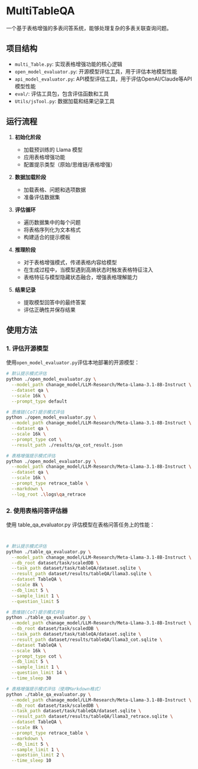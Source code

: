# MultiTableQA

一个基于表格增强的多表问答系统，能够处理复杂的多表关联查询问题。

## 项目结构

- `multi_Table.py`: 实现表格增强功能的核心逻辑
- `open_model_evaluator.py`: 开源模型评估工具，用于评估本地模型性能
- `api_model_evaluator.py`: API模型评估工具，用于评估OpenAI/Claude等API模型性能
- `eval/`: 评估工具包，包含评估函数和工具
- `Utils/jsTool.py`: 数据加载和结果记录工具

## 运行流程

1. **初始化阶段**
   - 加载预训练的 Llama 模型
   - 应用表格增强功能
   - 配置提示类型（原始/思维链/表格增强）

2. **数据加载阶段**
   - 加载表格、问题和选项数据
   - 准备评估数据集

3. **评估循环**
   - 遍历数据集中的每个问题
   - 将表格序列化为文本格式
   - 构建适合的提示模板

4. **推理阶段**
   - 对于表格增强模式，传递表格内容给模型
   - 在生成过程中，当模型遇到高熵状态时触发表格特征注入
   - 表格特征与模型隐藏状态融合，增强表格理解能力

5. **结果记录**
   - 提取模型回答中的最终答案
   - 评估正确性并保存结果

## 使用方法

### 1. 评估开源模型

使用`open_model_evaluator.py`评估本地部署的开源模型：

```bash
# 默认提示模式评估
python ./open_model_evaluator.py \
  --model_path chanage_model/LLM-Research/Meta-Llama-3.1-8B-Instruct \
  --dataset qa \
  --scale 16k \
  --prompt_type default
```

```bash
# 思维链(CoT)提示模式评估
python ./open_model_evaluator.py \
  --model_path chanage_model/LLM-Research/Meta-Llama-3.1-8B-Instruct \
  --dataset qa \
  --scale 16k \
  --prompt_type cot \
  --result_path ./results/qa_cot_result.json
```

```bash
# 表格增强提示模式评估
python ./open_model_evaluator.py \
  --model_path chanage_model/LLM-Research/Meta-Llama-3.1-8B-Instruct \
  --dataset qa \
  --scale 16k \
  --prompt_type retrace_table \
  --markdown \
  --log_root .\logs\qa_retrace
```

### 2. 使用表格问答评估器
使用 table_qa_evaluator.py 评估模型在表格问答任务上的性能：

```bash


# 默认提示模式评估
python ./table_qa_evaluator.py \
  --model_path chanage_model/LLM-Research/Meta-Llama-3.1-8B-Instruct \
  --db_root dataset/task/scaledDB \
  --task_path dataset/task/tableQA/dataset.sqlite \
  --result_path dataset/results/tableQA/llama3.sqlite \
  --dataset TableQA \
  --scale 8k \
  --db_limit 5 \
  --sample_limit 1 \
  --question_limit 5
```

```bash 
# 思维链(CoT)提示模式评估
python ./table_qa_evaluator.py \
  --model_path chanage_model/LLM-Research/Meta-Llama-3.1-8B-Instruct \
  --db_root dataset/task/scaledDB \
  --task_path dataset/task/tableQA/dataset.sqlite \
  --result_path dataset/results/tableQA/llama3_cot.sqlite \
  --dataset TableQA \
  --scale 16k \
  --prompt_type cot \
  --db_limit 5 \
  --sample_limit 1 \
  --question_limit 14 \
  --time_sleep 30
```

```bash 
# 表格增强提示模式评估（使用Markdown格式）
python ./table_qa_evaluator.py \
  --model_path chanage_model/LLM-Research/Meta-Llama-3.1-8B-Instruct \
  --db_root dataset/task/scaledDB \
  --task_path dataset/task/tableQA/dataset.sqlite \
  --result_path dataset/results/tableQA/llama3_retrace.sqlite \
  --dataset TableQA \
  --scale 8k \
  --prompt_type retrace_table \
  --markdown \
  --db_limit 5 \
  --sample_limit 1 \
  --question_limit 2 \
  --time_sleep 10
```